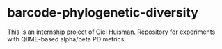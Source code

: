 # barcode-phylogenetic-diversity
This is an internship project of Ciel Huisman. Repository for experiments with QIIME-based alpha/beta PD metrics.
